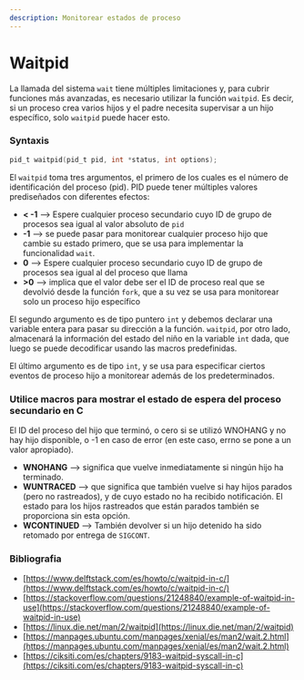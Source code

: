 ```yaml
---
description: Monitorear estados de proceso
---
```


# Waitpid

La llamada del sistema `wait` tiene múltiples limitaciones y, para cubrir funciones más avanzadas, es necesario utilizar la función `waitpid`. Es decir, si un proceso crea varios hijos y el padre necesita supervisar a un hijo específico, solo `waitpid` puede hacer esto.

### Syntaxis

```c
pid_t waitpid(pid_t pid, int *status, int options);
```

El `waitpid` toma tres argumentos, el primero de los cuales es el número de identificación del proceso (pid). PID puede tener múltiples valores prediseñados con diferentes efectos:

* **< -1** --> Espere cualquier proceso secundario cuyo ID de grupo de procesos sea igual al valor absoluto de `pid`
* **-1** --> se puede pasar para monitorear cualquier proceso hijo que cambie su estado primero, que se usa para implementar la funcionalidad `wait`.
* **0** --> Espere cualquier proceso secundario cuyo ID de grupo de procesos sea igual al del proceso que llama
* **>0** --> implica que el valor debe ser el ID de proceso real que se devolvió desde la función `fork`, que a su vez se usa para monitorear solo un proceso hijo específico

&#x20;El segundo argumento es de tipo puntero `int` y debemos declarar una variable entera para pasar su dirección a la función. `waitpid`, por otro lado, almacenará la información del estado del niño en la variable `int` dada, que luego se puede decodificar usando las macros predefinidas.

El último argumento es de tipo `int`, y se usa para especificar ciertos eventos de proceso hijo a monitorear además de los predeterminados.

### Utilice macros para mostrar el estado de espera del proceso secundario en C

El ID del proceso del hijo que terminó, o cero si se utilizó WNOHANG y no hay hijo disponible, o -1 en caso de error (en este caso, errno se pone a un valor apropiado).

* **WNOHANG** --> significa que vuelve inmediatamente si ningún hijo ha terminado.
* **WUNTRACED** --> que significa que también vuelve si hay hijos parados (pero no rastreados), y de cuyo estado no ha recibido notificación. El estado para los hijos rastreados que están parados también se proporciona sin esta opción.
* **WCONTINUED** --> También devolver si un hijo detenido ha sido retomado por entrega de `SIGCONT`.



### Bibliografia

* [https://www.delftstack.com/es/howto/c/waitpid-in-c/](https://www.delftstack.com/es/howto/c/waitpid-in-c/)
* [https://stackoverflow.com/questions/21248840/example-of-waitpid-in-use](https://stackoverflow.com/questions/21248840/example-of-waitpid-in-use)
* [https://linux.die.net/man/2/waitpid](https://linux.die.net/man/2/waitpid)
* [https://manpages.ubuntu.com/manpages/xenial/es/man2/wait.2.html](https://manpages.ubuntu.com/manpages/xenial/es/man2/wait.2.html)
* [https://ciksiti.com/es/chapters/9183-waitpid-syscall-in-c](https://ciksiti.com/es/chapters/9183-waitpid-syscall-in-c)
